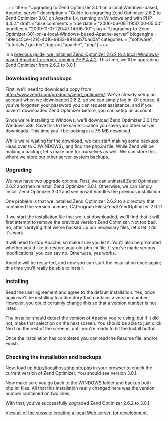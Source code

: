 +++
title = "Upgrading to Zend Optimizer 3.0.1 on a local Windows-based, Apache, server"
description = "Guide to upgrading Zend Optimizer 2.6.2 to Zend Optimizer 3.0.1 on Apache 1.x, running on Windows and with PHP 4.4.2."
draft = false
comments = true
date = "2006-06-08T19:37:00-05:00"
modified = "2009-11-07T20:47:14-06:00"
slug = "Upgrading-to-Zend-Optimizer-301-on-a-local-Windows-based-Apache-server"
blogengine = "99eb45ce-1214-4016-9833-8914ab70ad0a"
categories = ["software", "tutorials / guides"]
tags = ["apache", "php"]
+++

<p>In a <a href="http://strivinglife.com/words/post/Installing-Zend-Optimizer-on-a-local-Windows-based2c-Apache2c-server.aspx">previous guide, we installed Zend Optimizer 2.6.2 to a local Windows-based Apache 1.x server, running PHP 4.4.2</a>. This time, we'll be upgrading Zend Optimizer from 2.6.2 to 3.0.1.</p>
<h3>Downloading and backups</h3>
<p>First, we'll need to download a copy from <a rel="external" href="http://www.zend.com/products/zend_optimizer/">http://www.zend.com/products/zend_optimizer/</a>. We've already setup an account when we downloaded 2.6.2, so we can simply log in. Of course, if you've forgotten your password you can request assistance, and if you haven't downloaded Zend Optimizer before, you can setup an account.</p>
<p>Since we're installing to Windows, we'll download Zend Optimizer 3.0.1 for Windows x86. Save this to the same location you save your other server downloads. This time you'll be looking at a 7.5 MB download.</p>
<p>While we're waiting for the download, we can start making some backups. Head over to C:\WINDOWS\, and find the php.ini file. While Zend will be making a backup, let's make one for ourselves as well. We can store this where we store our other server-system backups.</p>
<h3>Upgrading</h3>
<p>We now have two upgrade options. First, we can uninstall Zend Optimizer 2.6.2 and then reinstall Zend Optimizer 3.0.1. Otherwise, we can simply install Zend Optimizer 3.0.1 and see how it handles the previous installation.</p>
<p>One problem is that we installed Zend Optimizer 2.6.2 to a directory that contained the version number; C:\Program Files\Zend\ZendOptimizer-2.6.2\</p>
<p>If we start the installation file that we just downloaded, we'll find that it will first attempt to remove the previous version Zend Optimizer. Not too bad. So, after verifying that we've backed up our necessary files, let's let it do it's work.</p>
<p>It will need to stop Apache, so make sure you let it. You'll also be prompted whether you'd like to restore your old php.ini file. If you've made serious modifications, you can say no. Otherwise, yes works.</p>
<p>Apache will be restarted, and now you can start the installation once again; this time you'll really be able to install.</p>
<h3>Installing</h3>
<p>Read the user agreement and agree to the default installation. Yes, once again we'll be installing to a directory that contains a version number. However, you could certainly change this so that a version number is not listed.</p>
<p>The installer should detect the version of Apache you're using, but if it did not, make that selection on the next screen. You should be able to just click Next on the rest of the screens, until you're ready to hit the Install button.</p>
<p>Once the installation has completed you can read the Readme file, and/or Finish.</p>
<h3>Checking the installation and backups</h3>
<p>Now, load up <a rel="nofollow" href="http://localhost/phpinfo.php">http://localhost/phpinfo.php</a> in your browser to check the current version of Zend Optimizer. You should see version 3.0.1.</p>
<p>Now make sure you go back to the WINDOWS folder and backup both php.ini files. All that this installation really changed here was the version number contained on two lines.</p>
<p>With that, you've successfully upgraded Zend Optimizer 2.6.2 to 3.0.1.</p>
<p><a href="/local-apache-server/">View all of the steps to creating a local Web server, for development.</a></p>
